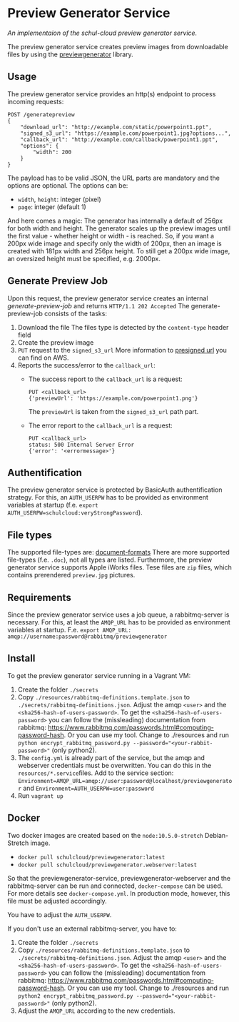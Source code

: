 # Preview Generator Service

_An implementaion of the schul-cloud preview generator service._

The preview generator service creates preview images from downloadable files by using the [previewgenerator](https://github.com/algoo/preview-generator) library.

## Usage
The preview generator service provides an http(s) endpoint to process incoming requests:
```
POST /generatepreview
{
    "download_url": "http://example.com/static/powerpoint1.ppt",
    "signed_s3_url": "https://example.com/powerpoint1.jpg?options...",
    "callback_url": "http://example.com/callback/powerpoint1.ppt",
    "options": {
        "width": 200
    }
}
```
The payload has to be valid JSON, the URL parts are mandatory and the options are optional.
The options can be:
- `width`, `height`: integer (pixel)
- `page`: integer (default 1)

And here comes a magic: The generator has internally a default of 256px for both width and height. The generator scales up the preview images until the first value  - whether height or width - is reached. So, if you want a 200px wide image and specify only the width of 200px, then an image is created with 181px width and 256px height. To still get a 200px wide image, an oversized height must be specified, e.g. 2000px.

## Generate Preview Job
Upon this request, the preview generator service creates an internal _generate-preview-job_ and returns `HTTP/1.1 202 Accepted`
The generate-preview-job consists of the tasks:

1. Download the file
    The files type is detected by the `content-type` header field
2. Create the preview image
3. `PUT` request to the `signed_s3_url`
    More information to [presigned url](https://docs.aws.amazon.com/AmazonS3/latest/dev/ShareObjectPreSignedURL.html) you can find on AWS.
4. Reports the success/error to the `callback_url`:
    - The success report to the `callback_url` is a request:
        ```
        PUT <callback_url>
        {'previewUrl': 'https://example.com/powerpoint1.png'}
        ```
        The `previewUrl` is taken from the `signed_s3_url` path part.

    - The error report to the `callback_url` is a request:
        ```
        PUT <callback_url>
        status: 500 Internal Server Error
        {'error': '<errormessage>'}
        ```

## Authentification
The preview generator service is protected by BasicAuth authentification strategy.
For this, an `AUTH_USERPW` has to be provided as environment variables at startup (f.e. `export AUTH_USERPW=schulcloud:veryStrongPassword`).

## File types
The supported file-types are: [document-formats](https://github.com/algoo/preview-generator#supported-file-formats)
There are more supported file-types (f.e. `.doc`), not all types are listed.
Furthermore, the preview generator service supports Apple iWorks files. Tese files are `zip` files, which contains prerendered `preview.jpg` pictures.

## Requirements
Since the preview generator service uses a job queue, a rabbitmq-server is necessary. For this, at least the `AMQP_URL` has to be provided as environment variables at startup. F.e. `export AMQP_URL: amqp://username:password@rabbitmq/previewgenerator`

## Install
To get the preview generator service running in a Vagrant VM:
1. Create the folder `./secrets`
2. Copy `./resources/rabbitmq-definitions.template.json` to `./secrets/rabbitmq-definitions.json`. 
    Adjust the amqp `<user>` and the `<sha256-hash-of-users-password>`. To get the `<sha256-hash-of-users-password>` you can follow the (missleading) documentation from rabbitmq: https://www.rabbitmq.com/passwords.html#computing-password-hash.
    Or you can use my tool. Change to ./resources and run `python encrypt_rabbitmq_password.py --password="<your-rabbit-password>"` (only python2).
3. The `config.yml` is already part of the service, but the amqp and webserver credentials must be overwritten. You can do this in the `resources/*.service`files. Add to the service section:
    `Environment=AMQP_URL=amqp://user:password@localhost/previewgenerator` and
    `Environment=AUTH_USERPW=user:password`
4. Run `vagrant up`

## Docker
Two docker images are created based on the `node:10.5.0-stretch` Debian-Stretch image.
- `docker pull schulcloud/previewgenerator:latest`
- `docker pull schulcloud/previewgenerator.webserver:latest`

So that the previewgenerator-service, previewgenerator-webserver and the rabbitmq-server can be run and connected, `docker-compose` can be used. For more details see `docker-compose.yml`. In production mode, however, this file must be adjusted accordingly. 

You have to adjust the `AUTH_USERPW`.

If you don't use an external rabbitmq-server, you have to:
1. Create the folder `./secrets`
2. Copy `./resources/rabbitmq-definitions.template.json` to `./secrets/rabbitmq-definitions.json`. 
    Adjust the amqp `<user>` and the `<sha256-hash-of-users-password>`. To get the `<sha256-hash-of-users-password>` you can follow the (missleading) documentation from rabbitmq: https://www.rabbitmq.com/passwords.html#computing-password-hash.
    Or you can use my tool. Change to ./resources and run `python2 encrypt_rabbitmq_password.py --password="<your-rabbit-password>"` (only python2).
3. Adjust the `AMQP_URL` according to the new credentials.

